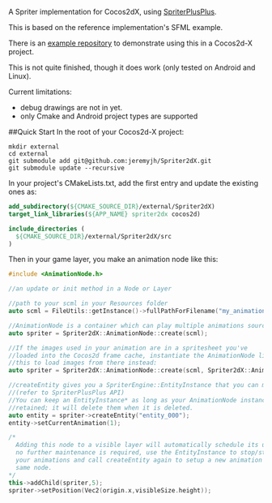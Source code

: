 A Spriter implementation for Cocos2dX, using [SpriterPlusPlus](https://github.com/lucidspriter/SpriterPlusPlus). 

This is based on the reference implementation's SFML example. 

There is an [example repository](https://github.com/jeremyjh/Spriter2dX-example) to demonstrate using this in a Cocos2d-X project.

This is not quite finished, though it does work (only tested on Android and Linux).

Current limitations: 
   * debug drawings are not in yet.
   * only Cmake and Android project types are supported

##Quick Start
In the root of your Cocos2d-X project:
```shell
mkdir external
cd external
git submodule add git@github.com:jeremyjh/Spriter2dX.git
git submodule update --recursive
```


In your project's CMakeLists.txt, add the first entry and update the existing ones as:

```cmake
add_subdirectory(${CMAKE_SOURCE_DIR}/external/Spriter2dX)
target_link_libraries(${APP_NAME} spriter2dx cocos2d)

include_directories ( 
  ${CMAKE_SOURCE_DIR}/external/Spriter2dX/src
)
```
 
Then in your game layer, you make an animation node like this:

```cpp
#include <AnimationNode.h>

//an update or init method in a Node or Layer 

//path to your scml in your Resources folder
auto scml = FileUtils::getInstance()->fullPathForFilename("my_animation.scml");

//AnimationNode is a container which can play multiple animations sourced from a single model.
auto spriter = Spriter2dX::AnimationNode::create(scml);

//If the images used in your animation are in a spritesheet you've 
//loaded into the Cocos2d frame cache, instantiate the AnimationNode like
//this to load images from there instead:
auto spriter = Spriter2dX::AnimationNode::create(scml, Spriter2dX::AnimationNode::cacheLoader());

//createEntity gives you a SpriterEngine::EntityInstance that you can manipulate.
//(refer to SpriterPlusPlus API)
//You can keep an EntityInstance* as long as your AnimationNode instance is
//retained; it will delete them when it is deleted.
auto entity = spriter->createEntity("entity_000");
entity->setCurrentAnimation(1);

/*
  Adding this node to a visible layer will automatically schedule its update loop.
  no further maintenance is required, use the EntityInstance to stop/start/switch 
  your animations and call createEntity again to setup a new animation in the 
  same node. 
*/
this->addChild(spriter,5);
spriter->setPosition(Vec2(origin.x,visibleSize.height));
```

